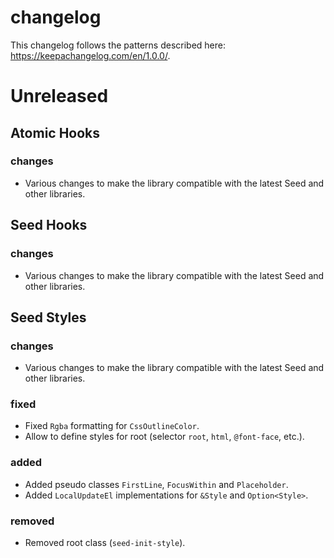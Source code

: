 changelog
=========
This changelog follows the patterns described here: https://keepachangelog.com/en/1.0.0/.

# Unreleased

## Atomic Hooks
### changes
- Various changes to make the library compatible with the latest Seed and other libraries.

## Seed Hooks
### changes
- Various changes to make the library compatible with the latest Seed and other libraries.

## Seed Styles
### changes
- Various changes to make the library compatible with the latest Seed and other libraries.
### fixed
- Fixed `Rgba` formatting for `CssOutlineColor`.
- Allow to define styles for root (selector `root`, `html`, `@font-face`, etc.).
### added
- Added pseudo classes `FirstLine`, `FocusWithin` and `Placeholder`.
- Added `LocalUpdateEl` implementations for `&Style` and `Option<Style>`.
### removed
- Removed root class (`seed-init-style`).

